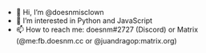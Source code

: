 - 👋 Hi, I’m @doesnmisclown
- 👀 I’m interested in Python and JavaScript 
- 📫 How to reach me: doesnm#2727 (Discord) or Matrix (@me:fb.doesnm.cc or @juandragop:matrix.org)

<!---
doesnmisclown/doesnmisclown is a ✨ special ✨ repository because its `README.md` (this file) appears on your GitHub profile.
You can click the Preview link to take a look at your changes.
--->
